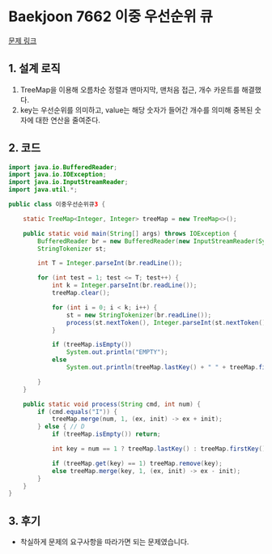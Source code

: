 # Baekjoon 7662 이중 우선순위 큐

[문제 링크](https://www.acmicpc.net/problem/7662)

## 1. 설계 로직

1. TreeMap을 이용해 오름차순 정렬과 맨마지막, 맨처음 접근, 개수 카운트를 해결했다.
2. key는 우선순위를 의미하고, value는 해당 숫자가 들어간 개수를 의미해 중복된 숫자에 대한 연산을 줄여준다.

## 2. 코드

```java
import java.io.BufferedReader;
import java.io.IOException;
import java.io.InputStreamReader;
import java.util.*;

public class 이중우선순위큐3 {

    static TreeMap<Integer, Integer> treeMap = new TreeMap<>();

    public static void main(String[] args) throws IOException {
        BufferedReader br = new BufferedReader(new InputStreamReader(System.in));
        StringTokenizer st;

        int T = Integer.parseInt(br.readLine());

        for (int test = 1; test <= T; test++) {
            int k = Integer.parseInt(br.readLine());
            treeMap.clear();

            for (int i = 0; i < k; i++) {
                st = new StringTokenizer(br.readLine());
                process(st.nextToken(), Integer.parseInt(st.nextToken()));
            }

            if (treeMap.isEmpty())
                System.out.println("EMPTY");
            else
                System.out.println(treeMap.lastKey() + " " + treeMap.firstKey());

        }
    }

    public static void process(String cmd, int num) {
        if (cmd.equals("I")) {
            treeMap.merge(num, 1, (ex, init) -> ex + init);
        } else { // D
            if (treeMap.isEmpty()) return;

            int key = num == 1 ? treeMap.lastKey() : treeMap.firstKey();

            if (treeMap.get(key) == 1) treeMap.remove(key);
            else treeMap.merge(key, 1, (ex, init) -> ex - init);
        }
    }
}

```

## 3. 후기

- 착실하게 문제의 요구사항을 따라가면 되는 문제였습니다.
